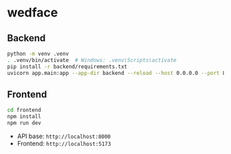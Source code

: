 # wedface
## Backend
```bash
python -m venv .venv
. .venv/bin/activate  # Windows: .venv\Scripts\activate
pip install -r backend/requirements.txt
uvicorn app.main:app --app-dir backend --reload --host 0.0.0.0 --port 8000
```

## Frontend
```bash
cd frontend
npm install
npm run dev
```

- API base: `http://localhost:8000`
- Frontend: `http://localhost:5173`
